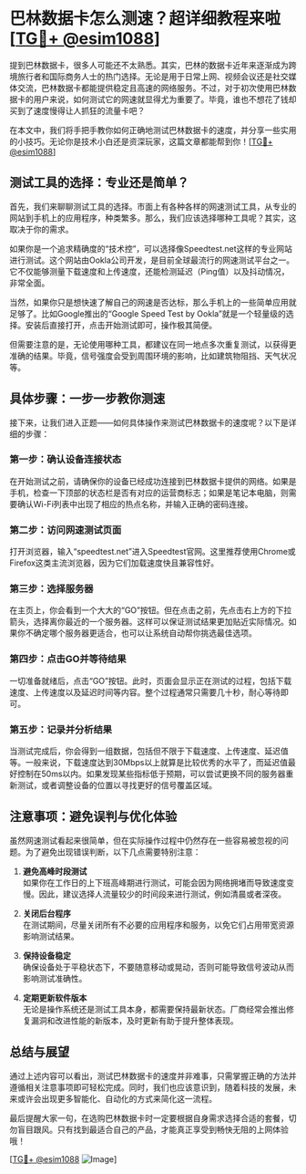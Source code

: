# 巴林数据卡怎么测速？超详细教程来啦[[TG💪+ @esim1088](https://t.me/s/esim1088)]

提到巴林数据卡，很多人可能还不太熟悉。其实，巴林的数据卡近年来逐渐成为跨境旅行者和国际商务人士的热门选择。无论是用于日常上网、视频会议还是社交媒体交流，巴林数据卡都能提供稳定且高速的网络服务。不过，对于初次使用巴林数据卡的用户来说，如何测试它的网速就显得尤为重要了。毕竟，谁也不想花了钱却买到了速度慢得让人抓狂的流量卡吧？

在本文中，我们将手把手教你如何正确地测试巴林数据卡的速度，并分享一些实用的小技巧。无论你是技术小白还是资深玩家，这篇文章都能帮到你！[[TG💪+ @esim1088](https://t.me/s/esim1088)]

## 测试工具的选择：专业还是简单？

首先，我们来聊聊测试工具的选择。市面上有各种各样的网速测试工具，从专业的网站到手机上的应用程序，种类繁多。那么，我们应该选择哪种工具呢？其实，这取决于你的需求。

如果你是一个追求精确度的“技术控”，可以选择像Speedtest.net这样的专业网站进行测试。这个网站由Ookla公司开发，是目前全球最流行的网速测试平台之一。它不仅能够测量下载速度和上传速度，还能检测延迟（Ping值）以及抖动情况，非常全面。

当然，如果你只是想快速了解自己的网速是否达标，那么手机上的一些简单应用就足够了。比如Google推出的“Google Speed Test by Ookla”就是一个轻量级的选择。安装后直接打开，点击开始测试即可，操作极其简便。

但需要注意的是，无论使用哪种工具，都建议在同一地点多次重复测试，以获得更准确的结果。毕竟，信号强度会受到周围环境的影响，比如建筑物阻挡、天气状况等。

## 具体步骤：一步一步教你测速

接下来，让我们进入正题——如何具体操作来测试巴林数据卡的速度呢？以下是详细的步骤：

### 第一步：确认设备连接状态
在开始测试之前，请确保你的设备已经成功连接到巴林数据卡提供的网络。如果是手机，检查一下顶部的状态栏是否有对应的运营商标志；如果是笔记本电脑，则需要确认Wi-Fi列表中出现了相应的热点名称，并输入正确的密码连接。

### 第二步：访问网速测试页面
打开浏览器，输入“speedtest.net”进入Speedtest官网。这里推荐使用Chrome或Firefox这类主流浏览器，因为它们加载速度快且兼容性好。

### 第三步：选择服务器
在主页上，你会看到一个大大的“GO”按钮。但在点击之前，先点击右上方的下拉箭头，选择离你最近的一个服务器。这样可以保证测试结果更加贴近实际情况。如果你不确定哪个服务器更适合，也可以让系统自动帮你挑选最佳选项。

### 第四步：点击GO并等待结果
一切准备就绪后，点击“GO”按钮。此时，页面会显示正在测试的过程，包括下载速度、上传速度以及延迟时间等内容。整个过程通常只需要几十秒，耐心等待即可。

### 第五步：记录并分析结果
当测试完成后，你会得到一组数据，包括但不限于下载速度、上传速度、延迟值等。一般来说，下载速度达到30Mbps以上就算是比较优秀的水平了，而延迟值最好控制在50ms以内。如果发现某些指标低于预期，可以尝试更换不同的服务器重新测试，或者调整设备的位置以寻找更好的信号覆盖区域。

## 注意事项：避免误判与优化体验

虽然网速测试看起来很简单，但在实际操作过程中仍然存在一些容易被忽视的问题。为了避免出现错误判断，以下几点需要特别注意：

1. **避免高峰时段测试**  
   如果你在工作日的上下班高峰期进行测试，可能会因为网络拥堵而导致速度变慢。因此，建议选择人流量较少的时间段来进行测试，例如清晨或者深夜。

2. **关闭后台程序**  
   在测试期间，尽量关闭所有不必要的应用程序和服务，以免它们占用带宽资源影响测试结果。

3. **保持设备稳定**  
   确保设备处于平稳状态下，不要随意移动或晃动，否则可能导致信号波动从而影响测试准确性。

4. **定期更新软件版本**  
   无论是操作系统还是测试工具本身，都需要保持最新状态。厂商经常会推出修复漏洞和改进性能的新版本，及时更新有助于提升整体表现。

## 总结与展望

通过上述内容可以看出，测试巴林数据卡的速度并非难事，只需掌握正确的方法并遵循相关注意事项即可轻松完成。同时，我们也应该意识到，随着科技的发展，未来或许会出现更多智能化、自动化的方式来简化这一流程。

最后提醒大家一句，在选购巴林数据卡时一定要根据自身需求选择合适的套餐，切勿盲目跟风。只有找到最适合自己的产品，才能真正享受到畅快无阻的上网体验哦！

[[TG💪+ @esim1088](https://t.me/s/esim1088) ![Image](https://i.postimg.cc/4NQfJmqS/Snipaste-2025-05-13-00-14-12.png)]